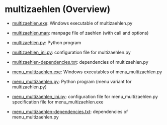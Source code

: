 # multizaehlen (Overview)

* [multizaehlen.exe](https://github.com/GuenterPartosch/Counting_texts/blob/master/multizaehlen/multizaehlen.exe "Windows executables of multizaehlen.py"): 
  Windows executable of multizaehlen.py
* [multizaehlen.man](https://github.com/GuenterPartosch/Counting_texts/blob/master/multizaehlen/multizaehlen.man "manpage"): 
  manpage file of zaehlen (with call and options)
* [multizaehlen.py](https://github.com/GuenterPartosch/Counting_texts/blob/master/multizaehlen/multizaehlen.py "Python program"): 
  Python program
* [multizaehlen_ini.py](https://github.com/GuenterPartosch/Counting_texts/blob/master/multizaehlen/multizaehlen_ini.py "configuration file for multizaehlen.py"): 
  configuration file for multizaehlen.py
* [multizaehlen-dependencies.txt](https://github.com/GuenterPartosch/Counting_texts/blob/master/multizaehlen/multizaehlen-dependencies.txt "dependencies of multizaehlen.py"): 
  dependencies of multizaehlen.py

* [menu_multizaehlen.exe](https://github.com/GuenterPartosch/Counting_texts/blob/master/multizaehlen/menu_multizaehlen.exe "Windows executables of menu_multizaehlen.py"): 
  Windows executables of menu_multizaehlen.py
* [menu_multizaehlen.py](https://github.com/GuenterPartosch/Counting_texts/blob/master/multizaehlen/menu_multizaehlen.py "Python program (menu variant for multizaehlen.py)"): 
  Python program (menu variant for multizaehlen.py)
* [menu_multizaehlen_ini.py](https://github.com/GuenterPartosch/Counting_texts/blob/master/multizaehlen/menu_multizaehlen_ini.py "configuration file for menu_multizaehlen.py"): 
  configuration file for menu_multizaehlen.py
  specification file for menu_multizaehlen.exe
* [menu_multizaehlen-dependencies.txt](https://github.com/GuenterPartosch/Counting_texts/blob/master/multizaehlen/menu_multizaehlen-dependencies.txt "dependencies of menu_multizaehlen.py"): 
  dependencies of menu_multizaehlen.py
